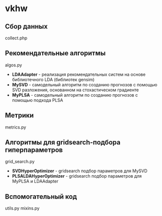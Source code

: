# vkhw

## Сбор данных
collect.php

## Рекомендательные алгоритмы
algos.py
* **LDAAdapter** - реализация рекомендательных систем на основе библиотечного LDA (библиотек gensim)
* **MySVD** - самодельный алгоритм по созданию прогнозов с помощью SVD разложения, 
основанном на стохастическом градиенте
* **MyPLSA** - самодельный алгоритм по созданию прогнозов с помощью подхода PLSA

## Метрики
metrics.py

## Алгоритмы для gridsearch-подбора гиперпараметров
grid_search.py
* **SVDHyperOptimizer** - gridsearch подбор параметров для MySVD
* **PLSALDAHyperOptimizer** - gridsearch подбор параметров для MyPLSA и LDAAdapter
 
## Вспомогательный код
utils.py
mixins.py
